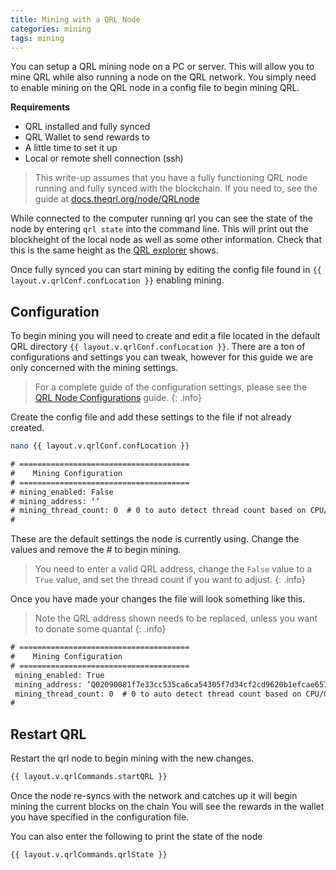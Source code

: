 ```yaml
---
title: Mining with a QRL Node
categories: mining
tags: mining
---
```



You can setup a QRL mining node on a PC or server. This will allow you to mine QRL while also running a node on the QRL network. You simply need to enable mining on the QRL node in a config file to begin mining QRL.

__Requirements__

- QRL installed and fully synced
- QRL Wallet to send rewards to
- A little time to set it up
- Local or remote shell connection (ssh)

> This write-up assumes that you have a fully functioning QRL node running and fully synced with the blockchain. If you need to, see the guide at [docs.theqrl.org/node/QRLnode](/node/QRLnode)


While connected to the computer running qrl you can see the state of the node by entering `qrl state` into the command line. This will print out the blockheight of the local node as well as some other information. Check that this is the same height as the [QRL explorer](https://explorer.theqrl.org) shows. 


Once fully synced you can start mining by editing the config file found in `{{ layout.v.qrlConf.confLocation }}` enabling mining. 


## Configuration

To begin mining you will need to create and edit a file located in the default QRL directory `{{ layout.v.qrlConf.confLocation }}`. There are a ton of configurations and settings you can tweak, however for this guide we are only concerned with the mining settings. 

> For a complete guide of the configuration settings, please see the [QRL Node Configurations](/node/configuration) guide.
{: .info}

Create the config file and add these settings to the file if not already created.

```bash
nano {{ layout.v.qrlConf.confLocation }} 
```

```txt
# ======================================
#    Mining Configuration
# ======================================
# mining_enabled: False
# mining_address: ‘’
# mining_thread_count: 0  # 0 to auto detect thread count based on CPU/GPU number of processors
#
```

These are the default settings the node is currently using. Change the values and remove the \# to begin mining. 

> You need to enter a valid QRL address, change the `False` value to a `True` value, and set the thread count if you want to adjust. 
{: .info}

Once you have made your changes the file will look something like this. 

> Note the QRL address shown needs to be replaced, unless you want to donate some quanta!
{: .info}

```txt
# ======================================
#    Mining Configuration
# ======================================
 mining_enabled: True
 mining_address: ‘Q02090081f7e33cc535ca6ca54305f7d34cf2cd9620b1efcae657a76ca4c072902dfc4ed0f23a4a’
 mining_thread_count: 0  # 0 to auto detect thread count based on CPU/GPU number of processors
#
```

## Restart QRL

Restart the qrl node to begin mining with the new changes.

```bash
{{ layout.v.qrlCommands.startQRL }} 
```

Once the node re-syncs with the network and catches up it will begin mining the current blocks on the chain You will see the rewards in the wallet you have specified in the configuration file.

You can also enter the following to print the state of the node

```bash
{{ layout.v.qrlCommands.qrlState }} 
```
